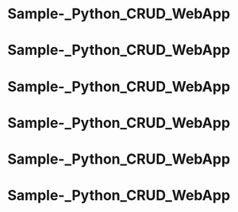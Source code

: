 # Sample-_Python_CRUD_WebApp
# Sample-_Python_CRUD_WebApp
# Sample-_Python_CRUD_WebApp
# Sample-_Python_CRUD_WebApp
# Sample-_Python_CRUD_WebApp
# Sample-_Python_CRUD_WebApp
